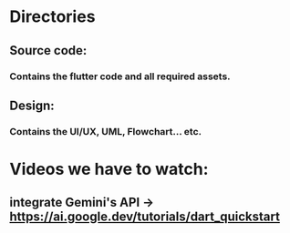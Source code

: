 # Directories
## Source code:
### Contains the flutter code and all required assets.
## Design:
### Contains the UI/UX, UML, Flowchart... etc.
# Videos we have to watch:
## integrate Gemini's API -> https://ai.google.dev/tutorials/dart_quickstart

